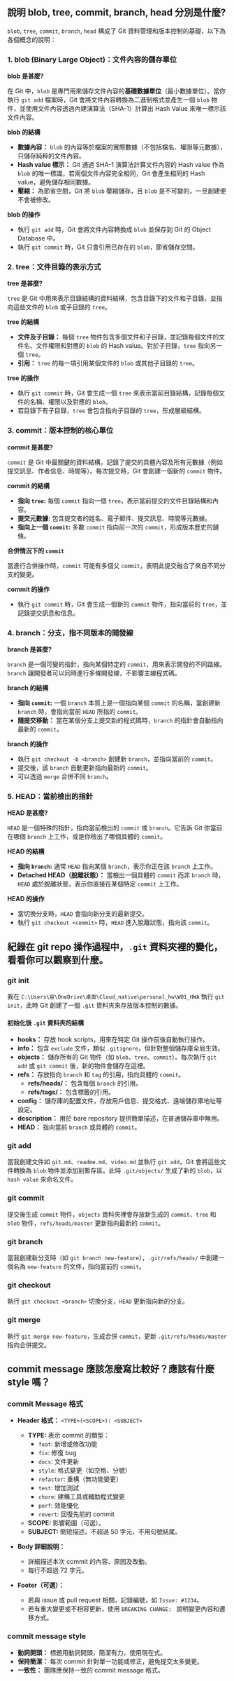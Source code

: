 ## 說明 blob, tree, commit, branch, head 分別是什麼?

`blob`, `tree`, `commit`, `branch`, `head` 構成了 Git 資料管理和版本控制的基礎，以下為各個概念的說明：

### 1. blob (Binary Large Object)：文件內容的儲存單位

**blob 是甚麼?**

在 Git 中，`blob` 是專門用來儲存文件內容的**基礎數據單位**（最小數據單位）。當你執行 `git add` 檔案時，Git 會將文件內容轉換為二進制格式並產生一個 `blob` 物件，並使用文件內容透過內建演算法（SHA-1）計算出 Hash Value 來唯一標示該文件內容。

**blob 的結構**

- **數據內容：** `blob` 的內容等於檔案的實際數據（不包括檔名、權限等元數據），只儲存純粹的文件內容。
- **Hash value 標示：** Git 通過 SHA-1 演算法計算文件內容的 Hash value 作為 `blob` 的唯一標識，若兩個文件內容完全相同，Git 會產生相同的 Hash value，避免儲存相同數據。
- **壓縮：** 為節省空間，Git 將 `blob` 壓縮儲存，且 `blob` 是不可變的，一旦創建便不會被修改。

**blob 的操作**

- 執行 `git add` 時，Git 會將文件內容轉換成 `blob` 並保存到 Git 的 Object Database 中。
- 執行 `git commit` 時，Git 只會引用已存在的 `blob`，節省儲存空間。

### 2. tree：文件目錄的表示方式

**tree 是甚麼?**

`tree` 是 Git 中用來表示目錄結構的資料結構，包含目錄下的文件和子目錄，並指向這些文件的 `blob` 或子目錄的 `tree`。

**tree 的結構**

- **文件及子目錄：** 每個 `tree` 物件包含多個文件和子目錄，並記錄每個文件的文件名、文件權限和對應的 `blob` 的 Hash value。對於子目錄，`tree` 指向另一個 `tree`。
- **引用：** `tree` 的每一項引用某個文件的 `blob` 或其他子目錄的 `tree`。

**tree 的操作**

- 執行 `git commit` 時，Git 會生成一個 `tree` 來表示當前目錄結構，記錄每個文件的名稱、權限以及對應的 `blob`。
- 若目錄下有子目錄，`tree` 會包含指向子目錄的 `tree`，形成層級結構。

### 3. commit：版本控制的核心單位

**commit 是甚麼?**

`commit` 是 Git 中最關鍵的資料結構，記錄了提交的具體內容及所有元數據（例如提交訊息、作者信息、時間等）。每次提交時，Git 會創建一個新的 `commit` 物件。

**commit 的結構**

- **指向 `tree`:** 每個 `commit` 指向一個 `tree`，表示當前提交的文件目錄結構和內容。
- **提交元數據:** 包含提交者的姓名、電子郵件、提交訊息、時間等元數據。
- **指向上一個 `commit`:** 多數 `commit` 指向前一次的 `commit`，形成版本歷史的鏈條。

**合併情況下的 `commit`**

當進行合併操作時，`commit` 可能有多個父 `commit`，表明此提交融合了來自不同分支的變更。

**commit 的操作**

- 執行 `git commit` 時，Git 會生成一個新的 `commit` 物件，指向當前的 `tree`，並記錄提交訊息和信息。

### 4. branch：分支，指不同版本的開發線

**branch 是甚麼?**

`branch` 是一個可變的指針，指向某個特定的 `commit`，用來表示開發的不同路線。`branch` 讓開發者可以同時進行多條開發線，不影響主線程式碼。

**branch 的結構**

- **指向 `commit`:** 一個 `branch` 本質上是一個指向某個 `commit` 的名稱，當創建新 `branch` 時，會指向當前 `HEAD` 所指的 `commit`。
- **隨提交移動：** 當在某個分支上提交新的程式碼時，`branch` 的指針會自動指向最新的 `commit`。

**branch 的操作**

- 執行 `git checkout -b <branch>` 創建新 `branch`，並指向當前的 `commit`。
- 提交後，該 `branch` 自動更新指向最新的 `commit`。
- 可以透過 `merge` 合併不同 `branch`。

### 5. HEAD：當前檢出的指針

**HEAD 是甚麼?**

`HEAD` 是一個特殊的指針，指向當前檢出的 `commit` 或 `branch`。它告訴 Git 你當前在哪個 `branch` 上工作，或是你檢出了哪個具體的 `commit`。

**HEAD 的結構**

- **指向 `branch`:** 通常 `HEAD` 指向某個 `branch`，表示你正在該 `branch` 上工作。
- **Detached HEAD（脫離狀態）：** 當檢出一個具體的 `commit` 而非 `branch` 時，`HEAD` 處於脫離狀態，表示你直接在某個特定 `commit` 上工作。

**HEAD 的操作**

- 當切換分支時，`HEAD` 會指向新分支的最新提交。
- 執行 `git checkout <commit>` 時，`HEAD` 進入脫離狀態，指向該 `commit`。

## 紀錄在 git repo 操作過程中，`.git` 資料夾裡的變化，看看你可以觀察到什麼。

### git init

我在 `C:\Users\容\OneDrive\桌面\Cloud_native\personal_hw\W01_HWA` 執行 `git init`，此時 Git 創建了一個 `.git` 資料夾來存放版本控制的數據。

#### 初始化後 `.git` 資料夾的結構

- **hooks：** 存放 hook scripts，用來在特定 Git 操作前後自動執行操作。
- **info：** 包含 `exclude` 文件，類似 `.gitignore`，但針對整個儲存庫全局生效。
- **objects：** 儲存所有的 Git 物件（如 `blob`、`tree`、`commit`）。每次執行 `git add` 或 `git commit` 後，新的物件會儲存在這裡。
- **refs：** 存放指向 `branch` 和 `tag` 的引用，指向具體的 `commit`。
  - **refs/heads/：** 包含每個 `branch` 的引用。
  - **refs/tags/：** 包含標籤的引用。
- **config：** 儲存庫的配置文件，存放用戶信息、提交格式、遠端儲存庫地址等設定。
- **description：** 用於 bare repository 提供簡單描述，在普通儲存庫中無用。
- **HEAD：** 指向當前 `branch` 或具體的 `commit`。

### git add

當我創建文件如 `git.md`、`readme.md`、`video.md` 並執行 `git add`，Git 會將這些文件轉換為 `blob` 物件並添加到暫存區。此時 `.git/objects/` 生成了新的 `blob`，以 `hash value` 來命名文件。

### git commit

提交後生成 `commit` 物件，`objects` 資料夾裡會存放新生成的 `commit`、`tree` 和 `blob` 物件，`refs/heads/master` 更新指向最新的 `commit`。

### git branch

當我創建新分支時（如 `git branch new-feature`），`.git/refs/heads/` 中創建一個名為 `new-feature` 的文件，指向當前的 `commit`。

### git checkout

執行 `git checkout <branch>` 切換分支，`HEAD` 更新指向新的分支。

### git merge

執行 `git merge new-feature`，生成合併 `commit`，更新 `.git/refs/heads/master` 指向合併提交。

## commit message 應該怎麼寫比較好？應該有什麼 style 嗎？

### commit Message 格式

- **Header 格式：** `<TYPE>(<SCOPE>): <SUBJECT>`
  - **TYPE:** 表示 commit 的類型：
    - `feat`: 新增或修改功能
    - `fix`: 修復 bug
    - `docs`: 文件更新
    - `style`: 格式變更（如空格、分號）
    - `refactor`: 重構（無功能變更）
    - `test`: 增加測試
    - `chore`: 建構工具或輔助程式變更
    - `perf`: 效能優化
    - `revert`: 回復先前的 commit
  - **SCOPE:** 影響範圍（可選）。
  - **SUBJECT:** 簡短描述，不超過 50 字元，不用句號結尾。

- **Body 詳細說明：**
  - 詳細描述本次 commit 的內容、原因及改動。
  - 每行不超過 72 字元。

- **Footer（可選）：**
  - 若與 issue 或 pull request 相關，記錄編號，如 `Issue: #1234`。
  - 若有重大變更或不相容更新，使用 `BREAKING CHANGE: ` 說明變更內容和遷移方式。

### commit message style

- **動詞開頭：** 標題用動詞開頭，簡潔有力，使用現在式。
- **保持簡潔：** 每次 commit 針對單一功能或修正，避免提交太多變更。
- **一致性：** 團隊應保持一致的 commit message 格式。
